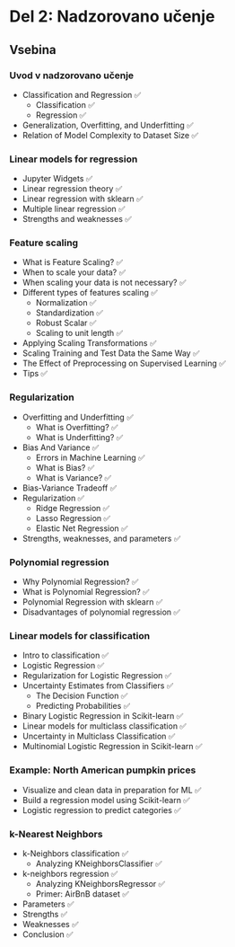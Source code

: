 # Del 2: Nadzorovano učenje

## Vsebina

### Uvod v nadzorovano učenje
- Classification and Regression ✅
    - Classification ✅
    - Regression ✅
- Generalization, Overfitting, and Underfitting ✅
- Relation of Model Complexity to Dataset Size ✅

### Linear models for regression
- Jupyter Widgets ✅
- Linear regression theory ✅
- Linear regression with sklearn ✅
- Multiple linear regression ✅
- Strengths and weaknesses ✅

### Feature scaling
- What is Feature Scaling? ✅
- When to scale your data? ✅
- When scaling your data is not necessary? ✅
- Different types of features scaling ✅
    - Normalization ✅
    - Standardization ✅
    - Robust Scalar ✅
    - Scaling to unit length ✅
- Applying Scaling Transformations ✅
- Scaling Training and Test Data the Same Way ✅
- The Effect of Preprocessing on Supervised Learning ✅
- Tips ✅

### Regularization
- Overfitting and Underfitting ✅
    - What is Overfitting? ✅
    - What is Underfitting? ✅
- Bias And Variance ✅
    - Errors in Machine Learning ✅
    - What is Bias? ✅
    - What is Variance? ✅
- Bias-Variance Tradeoff ✅
- Regularization ✅
    - Ridge Regression ✅
    - Lasso Regression ✅
    - Elastic Net Regression ✅
- Strengths, weaknesses, and parameters ✅

### Polynomial regression
- Why Polynomial Regression? ✅
- What is Polynomial Regression? ✅
- Polynomial Regression with sklearn ✅
- Disadvantages of polynomial regression ✅

### Linear models for classification
- Intro to classification ✅
- Logistic Regression ✅
- Regularization for Logistic Regression ✅
- Uncertainty Estimates from Classifiers ✅
    - The Decision Function ✅
    - Predicting Probabilities ✅
- Binary Logistic Regression in Scikit-learn ✅
- Linear models for multiclass classification ✅
- Uncertainty in Multiclass Classification ✅
- Multinomial Logistic Regression in Scikit-learn ✅

### Example: North American pumpkin prices
- Visualize and clean data in preparation for ML ✅
- Build a regression model using Scikit-learn ✅
- Logistic regression to predict categories ✅

### k-Nearest Neighbors
- k-Neighbors classification ✅
    - Analyzing KNeighborsClassifier ✅
- k-neighbors regression ✅
    - Analyzing KNeighborsRegressor ✅
    - Primer: AirBnB dataset ✅
- Parameters ✅
- Strengths ✅
- Weaknesses ✅
- Conclusion ✅
